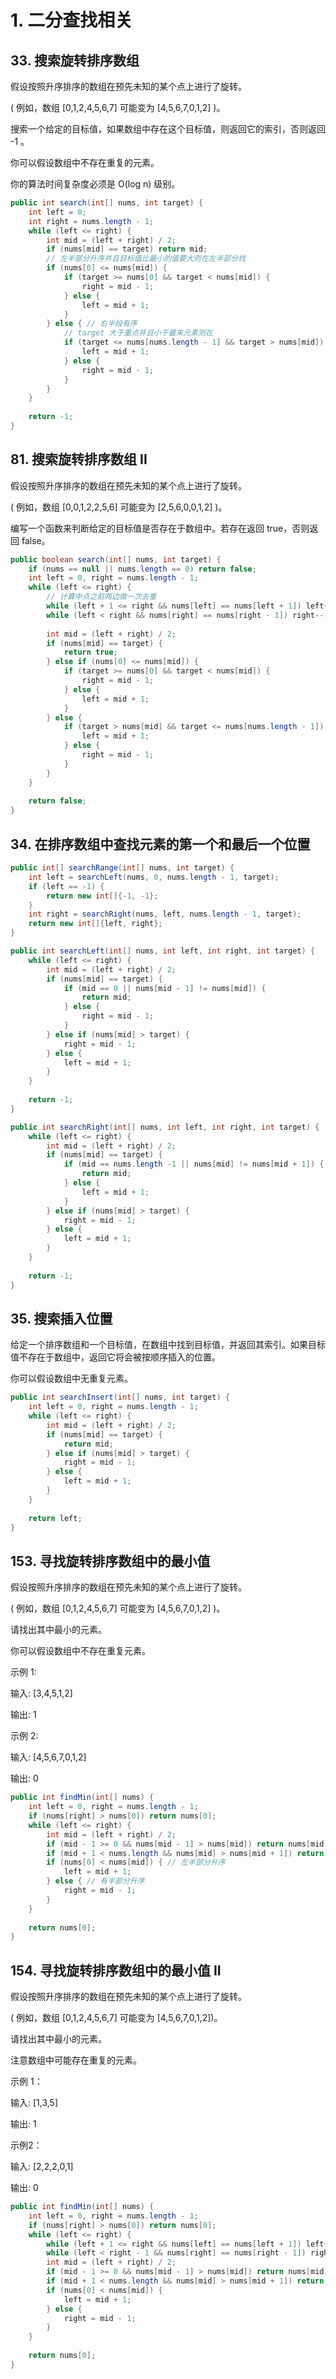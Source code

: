 # 1. 二分查找相关

## 33. 搜索旋转排序数组

假设按照升序排序的数组在预先未知的某个点上进行了旋转。

( 例如，数组 [0,1,2,4,5,6,7] 可能变为 [4,5,6,7,0,1,2] )。

搜索一个给定的目标值，如果数组中存在这个目标值，则返回它的索引，否则返回 -1 。

你可以假设数组中不存在重复的元素。

你的算法时间复杂度必须是 O(log n) 级别。

```java
public int search(int[] nums, int target) {
    int left = 0;
    int right = nums.length - 1;
    while (left <= right) {
        int mid = (left + right) / 2;
        if (nums[mid] == target) return mid;
        // 左半部分升序并且目标值比最小的值要大则在左半部分找
        if (nums[0] <= nums[mid]) {
            if (target >= nums[0] && target < nums[mid]) {
                right = mid - 1;
            } else {
                left = mid + 1;
            }
        } else { // 右半段有序
            // target 大于重点并且小于最末元素则在
            if (target <= nums[nums.length - 1] && target > nums[mid]) {
                left = mid + 1;
            } else {
                right = mid - 1;
            }
        }
    }
    
    return -1;
}
```

## 81. 搜索旋转排序数组 II

假设按照升序排序的数组在预先未知的某个点上进行了旋转。

( 例如，数组 [0,0,1,2,2,5,6] 可能变为 [2,5,6,0,0,1,2] )。

编写一个函数来判断给定的目标值是否存在于数组中。若存在返回 true，否则返回 false。

```java
public boolean search(int[] nums, int target) {
    if (nums == null || nums.length == 0) return false;
    int left = 0, right = nums.length - 1;
    while (left <= right) {
        // 计算中点之前两边做一次去重
        while (left + 1 <= right && nums[left] == nums[left + 1]) left++;
        while (left < right && nums[right] == nums[right - 1]) right--;
        
        int mid = (left + right) / 2;
        if (nums[mid] == target) {
            return true;
        } else if (nums[0] <= nums[mid]) {
            if (target >= nums[0] && target < nums[mid]) {
                right = mid - 1;
            } else {
                left = mid + 1;
            }
        } else {
            if (target > nums[mid] && target <= nums[nums.length - 1]) {
                left = mid + 1;
            } else {
                right = mid - 1;
            }
        }
    }
    
    return false;
}
```

## 34. 在排序数组中查找元素的第一个和最后一个位置

```java
public int[] searchRange(int[] nums, int target) {
    int left = searchLeft(nums, 0, nums.length - 1, target);
    if (left == -1) {
        return new int[]{-1, -1};
    }
    int right = searchRight(nums, left, nums.length - 1, target);
    return new int[]{left, right};
}

public int searchLeft(int[] nums, int left, int right, int target) {
    while (left <= right) {
        int mid = (left + right) / 2;
        if (nums[mid] == target) {
            if (mid == 0 || nums[mid - 1] != nums[mid]) {
                return mid;
            } else {
                right = mid - 1;
            }
        } else if (nums[mid] > target) {
            right = mid - 1;
        } else {
            left = mid + 1;
        }
    }
    
    return -1;
}

public int searchRight(int[] nums, int left, int right, int target) {
    while (left <= right) {
        int mid = (left + right) / 2;
        if (nums[mid] == target) {
            if (mid == nums.length -1 || nums[mid] != nums[mid + 1]) {
                return mid;
            } else {
                left = mid + 1;
            }
        } else if (nums[mid] > target) {
            right = mid - 1;
        } else {
            left = mid + 1;
        }
    }
    
    return -1;
}
```

## 35. 搜索插入位置

给定一个排序数组和一个目标值，在数组中找到目标值，并返回其索引。如果目标值不存在于数组中，返回它将会被按顺序插入的位置。

你可以假设数组中无重复元素。

```java
public int searchInsert(int[] nums, int target) {
    int left = 0, right = nums.length - 1;
    while (left <= right) {
        int mid = (left + right) / 2;
        if (nums[mid] == target) {
            return mid;
        } else if (nums[mid] > target) {
            right = mid - 1;
        } else {
            left = mid + 1;
        }
    }
    
    return left;
}
```

## 153. 寻找旋转排序数组中的最小值

假设按照升序排序的数组在预先未知的某个点上进行了旋转。

( 例如，数组 [0,1,2,4,5,6,7] 可能变为 [4,5,6,7,0,1,2] )。

请找出其中最小的元素。

你可以假设数组中不存在重复元素。

示例 1:

输入: [3,4,5,1,2]

输出: 1

示例 2:

输入: [4,5,6,7,0,1,2]

输出: 0

```java
public int findMin(int[] nums) {
    int left = 0, right = nums.length - 1;
    if (nums[right] > nums[0]) return nums[0];
    while (left <= right) {
        int mid = (left + right) / 2;
        if (mid - 1 >= 0 && nums[mid - 1] > nums[mid]) return nums[mid];
        if (mid + 1 < nums.length && nums[mid] > nums[mid + 1]) return nums[mid + 1];
        if (nums[0] < nums[mid]) { // 左半部分升序
            left = mid + 1;
        } else { // 有半部分升序
            right = mid - 1;
        }
    }
    
    return nums[0];
}
```

## 154. 寻找旋转排序数组中的最小值 II

假设按照升序排序的数组在预先未知的某个点上进行了旋转。

( 例如，数组 [0,1,2,4,5,6,7] 可能变为 [4,5,6,7,0,1,2])。

请找出其中最小的元素。

注意数组中可能存在重复的元素。

示例 1：

输入: [1,3,5]

输出: 1

示例2：

输入: [2,2,2,0,1]

输出: 0

```java
public int findMin(int[] nums) {
    int left = 0, right = nums.length - 1;
    if (nums[right] > nums[0]) return nums[0];
    while (left <= right) {
        while (left + 1 <= right && nums[left] == nums[left + 1]) left++;
        while (left < right - 1 && nums[right] == nums[right - 1]) right--;
        int mid = (left + right) / 2;
        if (mid - 1 >= 0 && nums[mid - 1] > nums[mid]) return nums[mid];
        if (mid + 1 < nums.length && nums[mid] > nums[mid + 1]) return nums[mid + 1];
        if (nums[0] < nums[mid]) {
            left = mid + 1;
        } else {
            right = mid - 1;
        }
    }
    
    return nums[0];
}
```